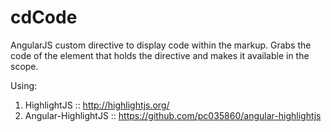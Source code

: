 cdCode
======

AngularJS custom directive to display code within the markup. Grabs the code of the element that holds the directive and makes it available in the scope.

Using:
1. HighlightJS :: http://highlightjs.org/
2. Angular-HighlightJS :: https://github.com/pc035860/angular-highlightjs
